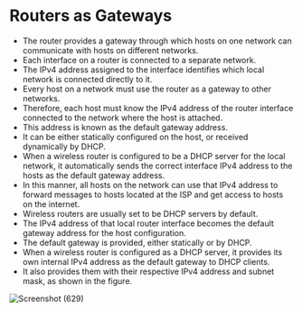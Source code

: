 # Routers as Gateways

- The router provides a gateway through which hosts on one network can communicate with hosts on different networks.
- Each interface on a router is connected to a separate network.
- The IPv4 address assigned to the interface identifies which local network is connected directly to it.
- Every host on a network must use the router as a gateway to other networks. 
- Therefore, each host must know the IPv4 address of the router interface connected to the network where the host is attached.
- This address is known as the default gateway address.
- It can be either statically configured on the host, or received dynamically by DHCP.
- When a wireless router is configured to be a DHCP server for the local network, it automatically sends the correct interface IPv4 address to the hosts as the default gateway address.
- In this manner, all hosts on the network can use that IPv4 address to forward messages to hosts located at the ISP and get access to hosts on the internet.
- Wireless routers are usually set to be DHCP servers by default.
- The IPv4 address of that local router interface becomes the default gateway address for the host configuration.
- The default gateway is provided, either statically or by DHCP.
- When a wireless router is configured as a DHCP server, it provides its own internal IPv4 address as the default gateway to DHCP clients.
- It also provides them with their respective IPv4 address and subnet mask, as shown in the figure.

![Screenshot (629)](https://user-images.githubusercontent.com/63872951/172867913-8ecdafe6-e4a1-4446-b73d-3735425735f6.png)
